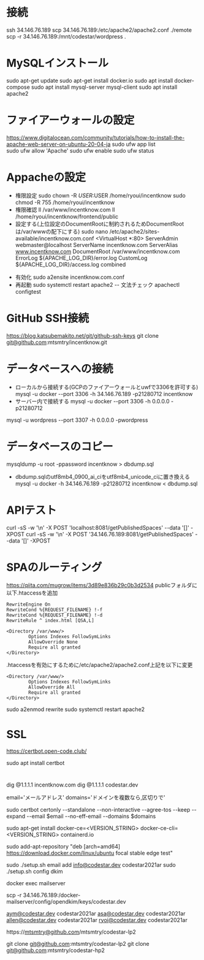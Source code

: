 # 接続
ssh 34.146.76.189
scp 34.146.76.189:/etc/apache2/apache2.conf ./remote
scp -r 34.146.76.189:/mnt/codestar/wordpress .

# MySQLインストール
sudo apt-get update
sudo apt-get install docker.io
sudo apt install docker-compose
sudo apt install mysql-server mysql-client
sudo apt install apache2

# ファイアーウォールの設定
https://www.digitalocean.com/community/tutorials/how-to-install-the-apache-web-server-on-ubuntu-20-04-ja
sudo ufw app list  
sudo ufw allow 'Apache'
sudo ufw enable
sudo ufw status

# Appacheの設定
- 権限設定
sudo chown -R $USER:$USER /home/ryoui/incentknow
sudo chmod -R 755 /home/ryoui/incentknow
- 権限確認
ll /var/www/incentknow.com
ll /home/ryoui/incentknow/frontend/public
- 設定する(上位設定のDocumentRootに制約されるためDocumentRootは/var/wwwの配下にする)
sudo nano /etc/apache2/sites-available/incentknow.com.conf
<VirtualHost *:80>
    ServerAdmin webmaster@localhost
    ServerName incentknow.com
    ServerAlias www.incentknow.com
    DocumentRoot /var/www/incentknow.com
    ErrorLog ${APACHE_LOG_DIR}/error.log
    CustomLog ${APACHE_LOG_DIR}/access.log combined
</VirtualHost>

- 有効化
sudo a2ensite incentknow.com.conf
- 再起動
sudo systemctl restart apache2
-- 文法チェック
apachectl configtest


# GitHub SSH接続
https://blog.katsubemakito.net/git/github-ssh-keys
git clone git@github.com:mtsmtry/incentknow.git

# データベースへの接続
- ローカルから接続する(GCPのファイアーウォールとuwfで3306を許可する)
mysql -u docker --port 3306 -h 34.146.76.189 -p21280712 incentknow
- サーバー内で接続する
mysql -u docker --port 3306 -h 0.0.0.0 -p21280712

mysql -u wordpress --port 3307 -h 0.0.0.0 -pwordpress

# データベースのコピー
mysqldump -u root -ppassword incentknow > dbdump.sql
- dbdump.sqlのutf8mb4_0900_ai_ciをutf8mb4_unicode_ciに置き換える
mysql -u docker -h 34.146.76.189 -p21280712 incentknow < dbdump.sql

# APIテスト
curl -sS -w '\n' -X POST 'localhost:8081/getPublishedSpaces' --data '[]' -XPOST
curl -sS -w '\n' -X POST '34.146.76.189:8081/getPublishedSpaces' --data '[]' -XPOST

# SPAのルーティング
https://qiita.com/mugrow/items/3d89e836b29c0b3d2534
publicフォルダに以下.htaccessを追加
```
RewriteEngine On
RewriteCond %{REQUEST_FILENAME} !-f
RewriteCond %{REQUEST_FILENAME} !-d
RewriteRule ^ index.html [QSA,L]
```

```
<Directory /var/www/>
        Options Indexes FollowSymLinks
        AllowOverride None
        Require all granted
</Directory>
```
.htaccessを有効にするために/etc/apache2/apache2.conf上記を以下に変更
```
<Directory /var/www/>
        Options Indexes FollowSymLinks
        AllowOverride All
        Require all granted
</Directory>
```

sudo a2enmod rewrite
sudo systemctl restart apache2

# SSL 
https://certbot.open-code.club/

sudo apt install certbot

# 
dig @1.1.1.1 incentknow.com
dig @1.1.1.1 codestar.dev

email='メールアドレス'
domains='ドメインを複数なら,区切りで'

sudo certbot certonly --standalone --non-interactive --agree-tos --keep --expand --email $email --no-eff-email --domains $domains

sudo apt-get install docker-ce=<VERSION_STRING> docker-ce-cli=<VERSION_STRING> containerd.io

sudo add-apt-repository "deb [arch=amd64] https://download.docker.com/linux/ubuntu focal stable edge test"

sudo ./setup.sh email add info@codestar.dev codestar2021ar
sudo ./setup.sh config dkim

docker exec mailserver




scp -r 34.146.76.189:/docker-mailserver/config/opendkim/keys/codestar.dev


aym@codestar.dev codestar2021ar
asa@codestar.dev codestar2021ar
allen@codestar.dev codestar2021ar
ryoi@codestar.dev codestar2021ar

https://mtsmtry@github.com/mtsmtry/codestar-lp2

git clone git@github.com:mtsmtry/codestar-lp2
git clone git@github.com:mtsmtry/codestar-hp2